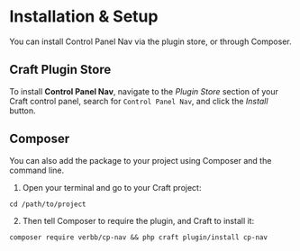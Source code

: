 # Installation & Setup
You can install Control Panel Nav via the plugin store, or through Composer.

## Craft Plugin Store
To install **Control Panel Nav**, navigate to the _Plugin Store_ section of your Craft control panel, search for `Control Panel Nav`, and click the _Install_ button.

## Composer
You can also add the package to your project using Composer and the command line.

1. Open your terminal and go to your Craft project:
```shell
cd /path/to/project
```

2. Then tell Composer to require the plugin, and Craft to install it:
```shell
composer require verbb/cp-nav && php craft plugin/install cp-nav
```

